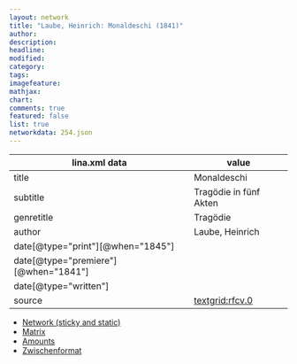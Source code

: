 ```yaml
---
layout: network
title: "Laube, Heinrich: Monaldeschi (1841)"
author:
description:
headline:
modified:
category:
tags:
imagefeature: 
mathjax: 
chart: 
comments: true
featured: false
list: true
networkdata: 254.json
---
```

lina.xml data  | value
------------- | -------------
title|Monaldeschi
subtitle|Tragödie in fünf Akten
genretitle|Tragödie
author|Laube, Heinrich
date[@type="print"][@when="1845"]|
date[@type="premiere"][@when="1841"]|
date[@type="written"]|
source|[textgrid:rfcv.0](https://textgridlab.org/1.0/tgcrud-public/rest/textgrid:rfcv.0/data)



* [Network (sticky and static)](/linas/network254)
* [Matrix](/linas/matrix254)
* [Amounts](/linas/amount254)
* [Zwischenformat](/linas/lina254 )

